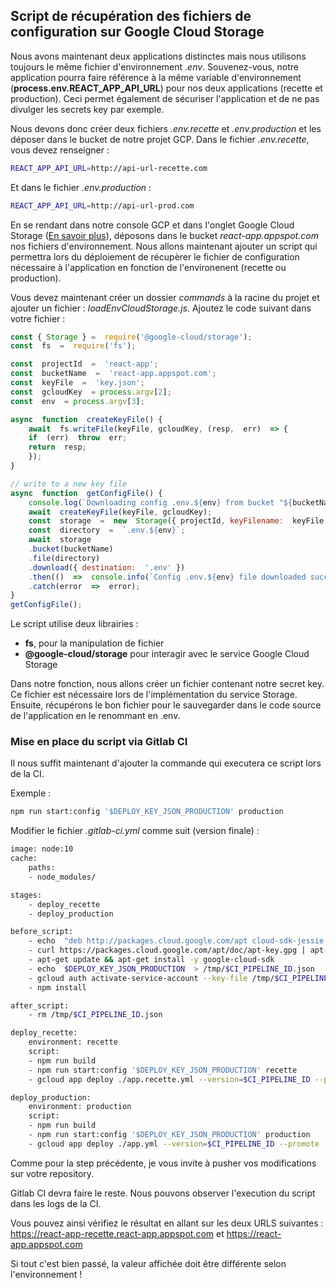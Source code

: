 ## Script de récupération des fichiers de configuration sur Google Cloud Storage
  
Nous avons maintenant deux applications distinctes mais nous utilisons toujours le même fichier d'environnement *.env*.
Souvenez-vous, notre application pourra faire référence à la même variable d'environnement (**process.env.REACT_APP_API_URL**) pour nos deux applications (recette et production). Ceci permet également de sécuriser l'application et de ne pas divulger les secrets key par exemple.

Nous devons donc créer deux fichiers *.env.recette* et *.env.production* et les déposer dans le bucket de notre projet GCP.
Dans le fichier *.env.recette*, vous devez renseigner :

```bash
REACT_APP_API_URL=http://api-url-recette.com
```

Et dans le fichier *.env.production* :

```bash
REACT_APP_API_URL=http://api-url-prod.com
```

En se rendant dans notre console GCP et dans l'onglet Google Cloud Storage ([En savoir plus](https://cloud.google.com/storage/)), déposons dans le bucket *react-app.appspot.com* nos fichiers d'environnement.
Nous allons maintenant ajouter un script qui permettra lors du déploiement de récupèrer le fichier de configuration nécessaire à l'application en fonction de l'environenent (recette ou production).

Vous devez maintenant créer un dossier *commands* à la racine du projet et ajouter un fichier : *loadEnvCloudStorage.js*.
Ajoutez le code suivant dans votre fichier :  

```js
const { Storage } =  require('@google-cloud/storage');
const  fs  =  require('fs');

const  projectId  =  'react-app';
const  bucketName  =  'react-app.appspot.com';
const  keyFile  =  'key.json';
const  gcloudKey  = process.argv[2];
const  env  = process.argv[3];

async  function  createKeyFile() {
    await  fs.writeFile(keyFile, gcloudKey, (resp,  err)  => {
    if  (err)  throw  err;
    return  resp;
    });
}

// write to a new key file
async  function  getConfigFile() {
    console.log(`Downloading config .env.${env} from bucket "${bucketName}"`);
    await  createKeyFile(keyFile, gcloudKey);
    const  storage  =  new  Storage({ projectId, keyFilename:  keyFile });
    const  directory  =  `.env.${env}`;
    await  storage
    .bucket(bucketName)
    .file(directory)
    .download({ destination:  '.env' })
    .then(()  =>  console.info(`Config .env.${env} file downloaded successfully`))
    .catch(error  =>  error);
}
getConfigFile();

```

Le script utilise deux librairies :
- **fs**, pour la manipulation de fichier
- **@google-cloud/storage** pour interagir avec le service Google Cloud Storage

 
Dans notre fonction, nous allons créer un fichier contenant notre secret key. Ce fichier est nécessaire lors de l'implémentation du service Storage.
Ensuite, récupérons le bon fichier pour le sauvegarder dans le code source de l'application en le renommant en .env.

### Mise en place du script via Gitlab CI

Il nous suffit maintenant d'ajouter la commande qui executera ce script lors de la CI.

Exemple : 
```bash
npm run start:config '$DEPLOY_KEY_JSON_PRODUCTION' production
```

Modifier le fichier *.gitlab-ci.yml* comme suit (version finale) :

```bash
image: node:10
cache:
    paths:
    - node_modules/

stages:
    - deploy_recette
    - deploy_production

before_script:
    - echo  "deb http://packages.cloud.google.com/apt cloud-sdk-jessie main"  | tee /etc/apt/sources.list.d/google-cloud-sdk.list
    - curl https://packages.cloud.google.com/apt/doc/apt-key.gpg | apt-key add -
    - apt-get update && apt-get install -y google-cloud-sdk
    - echo  $DEPLOY_KEY_JSON_PRODUCTION  > /tmp/$CI_PIPELINE_ID.json
    - gcloud auth activate-service-account --key-file /tmp/$CI_PIPELINE_ID.json
    - npm install

after_script:
    - rm /tmp/$CI_PIPELINE_ID.json

deploy_recette:
    environment: recette
    script:
    - npm run build
    - npm run start:config '$DEPLOY_KEY_JSON_PRODUCTION' recette
    - gcloud app deploy ./app.recette.yml --version=$CI_PIPELINE_ID --promote --stop-previous-version

deploy_production:
    environment: production
    script:
    - npm run build
    - npm run start:config '$DEPLOY_KEY_JSON_PRODUCTION' production
    - gcloud app deploy ./app.yml --version=$CI_PIPELINE_ID --promote --stop-previous-version

```

Comme pour la step précédente, je vous invite à pusher vos modifications sur votre repository.

Gitlab CI devra faire le reste.
Nous pouvons observer l'execution du script dans les logs de la CI.

Vous pouvez ainsi vérifiez le résultat en allant sur les deux URLS suivantes :
https://react-app-recette.react-app.appspot.com et https://react-app.appspot.com

Si tout c'est bien passé, la valeur affichée doit être différente selon l'environnement !
